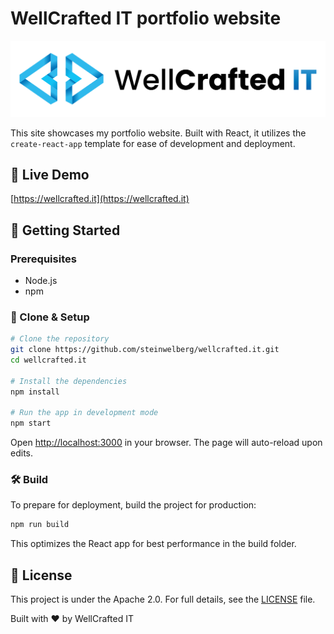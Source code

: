 # WellCrafted IT portfolio website

![WellCrafted IT Logo](./src/assets/logo-light.svg)

This site showcases my portfolio website. Built with React, it utilizes the `create-react-app` template for ease of development and deployment.

## 🔗 Live Demo

[https://wellcrafted.it](https://wellcrafted.it)

## 🚀 Getting Started

### Prerequisites

- Node.js
- npm

### 💾 Clone & Setup

```bash
# Clone the repository
git clone https://github.com/steinwelberg/wellcrafted.it.git
cd wellcrafted.it

# Install the dependencies
npm install

# Run the app in development mode
npm start
```

Open [http://localhost:3000](http://localhost:3000) in your browser. The page will auto-reload upon edits.

### 🛠️ Build

To prepare for deployment, build the project for production:

```bash
npm run build
```

This optimizes the React app for best performance in the build folder.

## 📝 License

This project is under the Apache 2.0. For full details, see the [LICENSE](/LICENSE) file.

Built with ❤️ by WellCrafted IT
